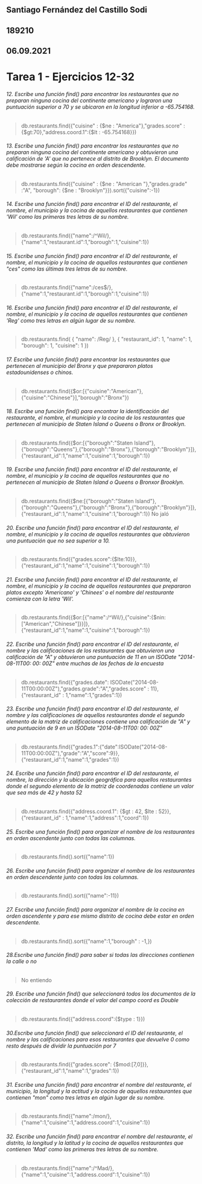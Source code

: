 ## Santiago Fernández del Castillo Sodi ##
## 189210 ##
## 06.09.2021 ##
# Tarea 1 - Ejercicios 12-32 #

###### 12. Escribe una función find() para encontrar los restaurantes que no preparan ninguna cocina del continente americano y lograron una puntuación superior a 70 y se ubicaron en la longitud inferior a -65.754168. ######
> db.restaurants.find({"cuisine" : {$ne : "America"},"grades.score" :{$gt:70},"address.coord.1":{$lt : -65.754168}})

###### 13. Escribe una función find() para encontrar los restaurantes que no preparan ninguna cocina del continente americano y obtuvieron una calificación de 'A' que no pertenece al distrito de Brooklyn. El documento debe mostrarse según la cocina en orden descendente. ######
> db.restaurants.find({"cuisine" : {$ne : "American "},"grades.grade" :"A", "borough": {$ne : "Brooklyn"}}).sort({"cuisine":-1})

###### 14. Escribe una función find() para encontrar el ID del restaurante, el nombre, el municipio y la cocina de aquellos restaurantes que contienen 'Wil' como las primeras tres letras de su nombre. ######
> db.restaurants.find({"name":/^Wil/},{"name":1,"restaurant.id":1,"borough":1,"cuisine":1})

###### 15. Escribe una función find() para encontrar el ID del restaurante, el nombre, el municipio y la cocina de aquellos restaurantes que contienen "ces" como las últimas tres letras de su nombre. ######
>  db.restaurants.find({"name":/ces$/},{"name":1,"restaurant.id":1,"borough":1,"cuisine":1})

###### 16. Escribe una función find() para encontrar el ID del restaurante, el nombre, el municipio y la cocina de aquellos restaurantes que contienen 'Reg' como tres letras en algún lugar de su nombre. ######
> db.restaurants.find( { "name": /Reg/ }, { "restaurant_id": 1, "name": 1, "borough": 1, "cuisine": 1 })

###### 17. Escribe una función find() para encontrar los restaurantes que pertenecen al municipio del Bronx y que prepararon platos estadounidenses o chinos. ######
> db.restaurants.find({$or:[{"cuisine":"American"},{"cuisine":"Chinese"}],"borough":"Bronx"})

###### 18. Escribe una función find() para encontrar la identificación del restaurante, el nombre, el municipio y la cocina de los restaurantes que pertenecen al municipio de Staten Island o Queens o Bronx or Brooklyn. ######
> db.restaurants.find({$or:[{"borough":"Staten Island"},{"borough":"Queens"},{"borough":"Bronx"},{"borough":"Brooklyn"}]},{"restaurant_id":1,"name":1,"cuisine":1,"borough":1})

###### 19. Escribe una función find() para encontrar el ID del restaurante, el nombre, el municipio y la cocina de aquellos restaurantes que no pertenecen al municipio de Staten Island o Queens o Bronxor Brooklyn. ######
> db.restaurants.find({$ne:[{"borough":"Staten Island"},{"borough":"Queens"},{"borough":"Bronx"},{"borough":"Brooklyn"}]},{"restaurant_id":1,"name":1,"cuisine":1,"borough":1})
No jaló

###### 20. Escribe una función find() para encontrar el ID del restaurante, el nombre, el municipio y la cocina de aquellos restaurantes que obtuvieron una puntuación que no sea superior a 10. ######
> db.restaurants.find({"grades.score":{$lte:10}},{"restaurant_id":1,"name":1,"cuisine":1,"borough":1})

###### 21. Escribe una función find() para encontrar el ID del restaurante, el nombre, el municipio y la cocina de aquellos restaurantes que prepararon platos excepto 'Americano' y 'Chinees' o el nombre del restaurante comienza con la letra 'Wil'. ######
> db.restaurants.find({$or:[{"name":/^Wil/},{"cuisine":{$nin:["American","Chinese"]}}]},{"restaurant_id":1,"name":1,"cuisine":1,"borough":1})

###### 22. Escribe una función find() para encontrar el ID del restaurante, el nombre y las calificaciones de los restaurantes que obtuvieron una calificación de "A" y obtuvieron una puntuación de 11 en un ISODate "2014-08-11T00: 00: 00Z" entre muchas de las fechas de la encuesta ######
> db.restaurants.find({"grades.date": ISODate("2014-08-11T00:00:00Z"),"grades.grade":"A","grades.score" : 11},{"restaurant_id" : 1,"name":1,"grades":1})

###### 23. Escribe una función find() para encontrar el ID del restaurante, el nombre y las calificaciones de aquellos restaurantes donde el segundo elemento de la matriz de calificaciones contiene una calificación de "A" y una puntuación de 9 en un ISODate "2014-08-11T00: 00: 00Z" ######
> db.restaurants.find({"grades.1":{"date":ISODate("2014-08-11T00:00:00Z"),"grade":"A","score":9}},{"restaurant_id":1,"name":1,"grades":1})

###### 24. Escribe una función find() para encontrar el ID del restaurante, el nombre, la dirección y la ubicación geográfica para aquellos restaurantes donde el segundo elemento de la matriz de coordenadas contiene un valor que sea más de 42 y hasta 52 ######
> db.restaurants.find({"address.coord.1": {$gt : 42, $lte : 52}},{"restaurant_id" : 1,"name":1,"address":1,"coord":1})

###### 25. Escribe una función find() para organizar el nombre de los restaurantes en orden ascendente junto con todas las columnas. ######
> db.restaurants.find().sort({"name":1})

###### 26. Escribe una función find() para organizar el nombre de los restaurantes en orden descendente junto con todas las columnas. ######
> db.restaurants.find().sort({"name":-11})

###### 27. Escribe una función find() para organizar el nombre de la cocina en orden ascendente y para ese mismo distrito de cocina debe estar en orden descendente. ######
> db.restaurants.find().sort({"name":1,"borough" : -1,})

###### 28.Escribe una función find() para saber si todas las direcciones contienen la calle o no ######
> No entiendo

###### 29. Escribe una función find() que seleccionará todos los documentos de la colección de restaurantes donde el valor del campo coord es Double ######
> db.restaurants.find({"address.coord":{$type : 1}})

###### 30.Escribe una función find() que seleccionará el ID del restaurante, el nombre y las calificaciones para esos restaurantes que devuelve 0 como resto después de dividir la puntuación por 7 ######
> db.restaurants.find({"grades.score": {$mod:[7,0]}}, {"restaurant_id":1,"name":1,"grades":1})

###### 31. Escribe una función find() para encontrar el nombre del restaurante, el municipio, la longitud y la actitud y la cocina de aquellos restaurantes que contienen "mon" como tres letras en algún lugar de su nombre. ######
> db.restaurants.find({"name":/mon/},{"name":1,"cuisine":1,"address.coord":1,"cuisine":1})

###### 32. Escribe una función find() para encontrar el nombre del restaurante, el distrito, la longitud y la latitud y la cocina de aquellos restaurantes que contienen 'Mad' como las primeras tres letras de su nombre. ######
>db.restaurants.find({"name":/^Mad/},{"name":1,"cuisine":1,"address.coord":1,"cuisine":1})







